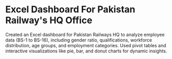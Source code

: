 # Excel Dashboard For Pakistan Railway's HQ Office
Created an Excel dashboard for Pakistan Railways HQ to analyze employee data (BS-1 to BS-16), including gender ratio, qualifications, workforce distribution, age groups, and employment categories. Used pivot tables and interactive visualizations like pie, bar, and donut charts for dynamic insights.
